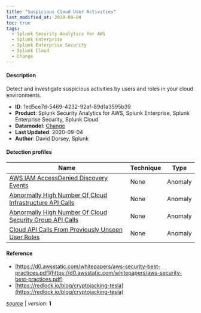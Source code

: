 ```yaml
---
title: "Suspicious Cloud User Activities"
last_modified_at: 2020-09-04
toc: true
tags:
  - Splunk Security Analytics for AWS
  - Splunk Enterprise
  - Splunk Enterprise Security
  - Splunk Cloud
  - Change
---
```


#### Description

Detect and investigate suspicious activities by users and roles in your cloud environments.

- **ID**: 1ed5ce7d-5469-4232-92af-89d1a3595b39
- **Product**: Splunk Security Analytics for AWS, Splunk Enterprise, Splunk Enterprise Security, Splunk Cloud
- **Datamodel**: [Change](https://docs.splunk.com/Documentation/CIM/latest/User/Change)
- **Last Updated**: 2020-09-04
- **Author**: David Dorsey, Splunk

#### Detection profiles

| Name        | Technique   | Type         |
| ----------- | ----------- |--------------|
| [AWS IAM AccessDenied Discovery Events](/cloud/aws_iam_accessdenied_discovery_events/) | None | Anomaly |
| [Abnormally High Number Of Cloud Infrastructure API Calls](/cloud/abnormally_high_number_of_cloud_infrastructure_api_calls/) | None | Anomaly |
| [Abnormally High Number Of Cloud Security Group API Calls](/cloud/abnormally_high_number_of_cloud_security_group_api_calls/) | None | Anomaly |
| [Cloud API Calls From Previously Unseen User Roles](/cloud/cloud_api_calls_from_previously_unseen_user_roles/) | None | Anomaly |

#### Reference

* [https://d0.awsstatic.com/whitepapers/aws-security-best-practices.pdf](https://d0.awsstatic.com/whitepapers/aws-security-best-practices.pdf)
* [https://redlock.io/blog/cryptojacking-tesla](https://redlock.io/blog/cryptojacking-tesla)



[*source*](https://github.com/splunk/security_content/tree/develop/stories/suspicious_cloud_user_activities.yml) \| *version*: **1**